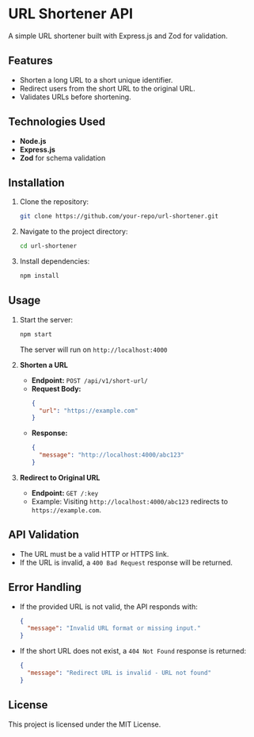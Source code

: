 # URL Shortener API

A simple URL shortener built with Express.js and Zod for validation.

## Features
- Shorten a long URL to a short unique identifier.
- Redirect users from the short URL to the original URL.
- Validates URLs before shortening.

## Technologies Used
- **Node.js**
- **Express.js**
- **Zod** for schema validation

## Installation
1. Clone the repository:
   ```sh
   git clone https://github.com/your-repo/url-shortener.git
   ```
2. Navigate to the project directory:
   ```sh
   cd url-shortener
   ```
3. Install dependencies:
   ```sh
   npm install
   ```

## Usage
1. Start the server:
   ```sh
   npm start
   ```
   The server will run on `http://localhost:4000`

2. **Shorten a URL**
   - **Endpoint:** `POST /api/v1/short-url/`
   - **Request Body:**
     ```json
     {
       "url": "https://example.com"
     }
     ```
   - **Response:**
     ```json
     {
       "message": "http://localhost:4000/abc123"
     }
     ```

3. **Redirect to Original URL**
   - **Endpoint:** `GET /:key`
   - Example: Visiting `http://localhost:4000/abc123` redirects to `https://example.com`.

## API Validation
- The URL must be a valid HTTP or HTTPS link.
- If the URL is invalid, a `400 Bad Request` response will be returned.

## Error Handling
- If the provided URL is not valid, the API responds with:
  ```json
  {
    "message": "Invalid URL format or missing input."
  }
  ```
- If the short URL does not exist, a `404 Not Found` response is returned:
  ```json
  {
    "message": "Redirect URL is invalid - URL not found"
  }
  ```

## License
This project is licensed under the MIT License.

